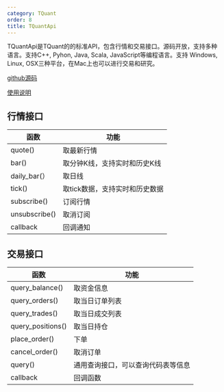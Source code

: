 ```yaml
---
category: TQuant
order: 8
title: TQuantApi
---
```


TQuantApi是TQuant的的标准API，包含行情和交易接口。源码开放，支持多种语言。支持C++, Pyhon, Java, Scala, JavaScript等编程语言。支持 Windows, Linux, OSX三种平台，在Mac上也可以进行交易和研究。

[github源码](https://github.com/acqusta/tqapi)

[使用说明](manul)

## 行情接口

| 函数            | 功能                |
| ------------- | ----------------- |
| quote()       | 取最新行情             |
| bar()         | 取分钟K线，支持实时和历史K线 |
| daily_bar(）  | 取日线 |
| tick()        | 取tick数据，支持实时和历史数据 |
| subscribe()   | 订阅行情              |
| unsubscribe() | 取消订阅              |
| callback      | 回调通知 |

## 交易接口

| 函数                | 功能                |
| ----------------- | ----------------- |
| query_balance()   | 取资金信息             |
| query_orders()    | 取当日订单列表           |
| query_trades()    | 取当日成交列表           |
| query_positions() | 取当日持仓             |
| place_order()     | 下单                |
| cancel_order()    | 取消订单              |
| query()           | 通用查询接口，可以查询代码表等信息 |
| callback          | 回调函数 |

